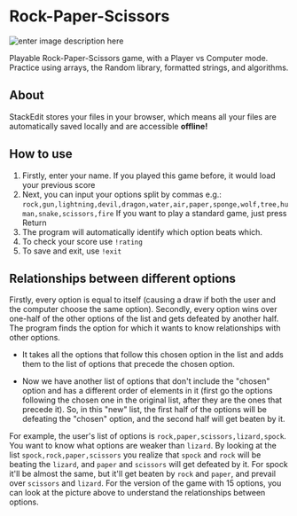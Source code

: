 

# Rock-Paper-Scissors
![enter image description here](https://user-images.githubusercontent.com/63260382/100106703-ee5e2580-2e79-11eb-8612-636d36ec24db.jpg)

Playable Rock-Paper-Scissors game, with a Player vs Computer mode. Practice using arrays, the Random library, formatted strings, and algorithms.

## About

StackEdit stores your files in your browser, which means all your files are automatically saved locally and are accessible **offline!**

## How to use

 1. Firstly, enter your name. If you played this game before, it would load your previous score 
 2. Next, you can input your options split by commas e.g.: `rock,gun,lightning,devil,dragon,water,air,paper,sponge,wolf,tree,human,snake,scissors,fire` If you want to play a standard game, just press Return
 4. The program will automatically identify which option beats which.
 5. To check your score use `!rating`
 6. To save and exit, use `!exit`


## Relationships between different options

Firstly, every option is equal to itself (causing a draw if both the user and the computer choose the same option). Secondly, every option wins over one-half of the other options of the list and gets defeated by another half.  The program finds the option for which it wants to know relationships with other options.  

 - It takes all the options that follow this chosen option in the list and adds them to the list of options that precede the chosen option.

- Now we have another list of options that don't include the "chosen" option and has a different order of elements in it (first go the options following the chosen one in the original list, after they are the ones that precede it). So, in this "new" list, the first half of the options will be defeating the "chosen" option, and the second half will get beaten by it.

For example, the user's list of options is `rock,paper,scissors,lizard,spock`. You want to know what options are weaker than `lizard`. By looking at the list `spock,rock,paper,scissors` you realize that `spock` and `rock` will be beating the `lizard`, and `paper` and `scissors` will get defeated by it. For spock it'll be almost the same, but it'll get beaten by `rock` and `paper`, and prevail over `scissors` and `lizard`. For the version of the game with 15 options, you can look at the picture above to understand the relationships between options.
